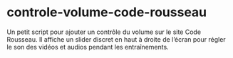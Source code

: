 # controle-volume-code-rousseau
Un petit script pour ajouter un contrôle du volume sur le site Code Rousseau. Il affiche un slider discret en haut à droite de l’écran pour régler le son des vidéos et audios pendant les entraînements.
